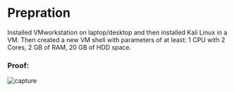 # Prepration
Installed VMworkstation on laptop/desktop and then installed Kali Linux in a VM. Then created a new VM shell with parameters of at least: 1 CPU with 2 Cores, 2 GB of RAM, 20 GB of HDD space.

### Proof:
![capture](https://user-images.githubusercontent.com/26984030/27211593-39e28df2-520f-11e7-9515-d0e70027a731.PNG)
